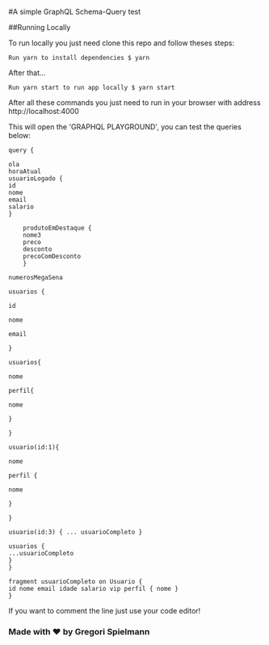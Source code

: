 #A simple GraphQL Schema-Query test

##Running Locally

To run locally you just need clone this repo and follow theses steps:

`Run yarn to install dependencies $ yarn`

After that...

`Run yarn start to run app locally $ yarn start`

After all these commands you just need to run in your browser with address http://localhost:4000

This will open the 'GRAPHQL PLAYGROUND', you can test the queries below:

```
query {

ola
horaAtual
usuarioLogado {
id
nome
email
salario
}

    produtoEmDestaque {
    nome3
    preco
    desconto
    precoComDesconto
    }

numerosMegaSena

usuarios {

id

nome

email

}

usuarios{

nome

perfil{

nome

}

}

usuario(id:1){

nome

perfil {

nome

}

}

usuario(id:3) { ... usuarioCompleto }

usuarios {
...usuarioCompleto
}
}

fragment usuarioCompleto on Usuario {
id nome email idade salario vip perfil { nome }
}
```

If you want to comment the line just use your code editor!

### Made with :hearts: by Gregori Spielmann
